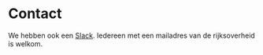 # Contact

We hebben ook een [Slack](https://ssc-ict--innovatie.slack.com).
Iedereen met een mailadres van de rijksoverheid is welkom.
